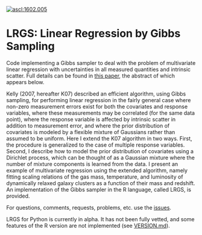 <a href="http://ascl.net/1602.005"><img src="https://img.shields.io/badge/ascl-1602.005-blue.svg?colorB=262255" alt="ascl:1602.005" /></a>

# LRGS: Linear Regression by Gibbs Sampling

Code implementing a Gibbs sampler to deal with the problem of multivariate linear regression with uncertainties in all measured quantities and intrinsic scatter. Full details can be found in [this paper](http://arxiv.org/abs/1509.00908), the abstract of which appears below.

Kelly (2007, hereafter K07) described an efficient algorithm, using Gibbs sampling, for performing linear regression in the fairly general case where non-zero measurement errors exist for both the covariates and response variables, where these measurements may be correlated (for the same data point), where the response variable is affected by intrinsic scatter in addition to measurement error, and where the prior distribution of covariates is modeled by a flexible mixture of Gaussians rather than assumed to be uniform. Here I extend the K07 algorithm in two ways. First, the procedure is generalized to the case of multiple response variables. Second, I describe how to model the prior distribution of covariates using a Dirichlet process, which can be thought of as a Gaussian mixture where the number of mixture components is learned from the data. I present an example of multivariate regression using the extended algorithm, namely fitting scaling relations of the gas mass, temperature, and luminosity of dynamically relaxed galaxy clusters as a function of their mass and redshift. An implementation of the Gibbs sampler in the R language, called LRGS, is provided. 

For questions, comments, requests, problems, etc. use the [issues](https://github.com/abmantz/lrgs/issues).

LRGS for Python is currently in alpha. It has not been fully vetted, and some features of the R version are not implemented (see [VERSION.md](VERSION.md)).
